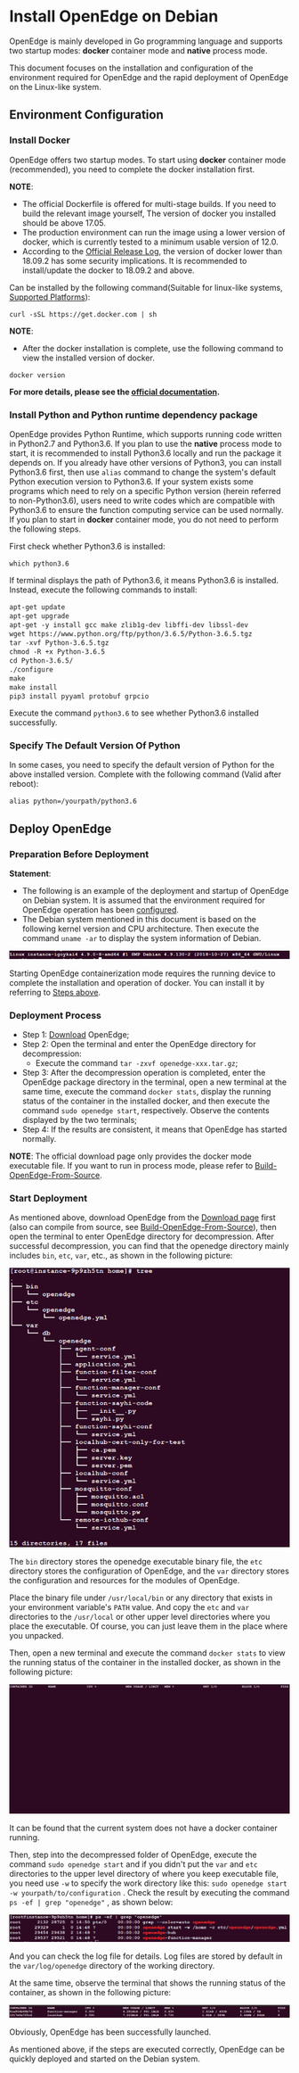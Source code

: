 # Install OpenEdge on Debian

OpenEdge is mainly developed in Go programming language and supports two startup modes: **docker** container mode and **native** process mode.

This document focuses on the installation and configuration of the environment required for OpenEdge and the rapid deployment of OpenEdge on the Linux-like system.

## Environment Configuration

### Install Docker

OpenEdge offers two startup modes. To start using **docker** container mode (recommended), you need to complete the docker installation first.

**NOTE**:

- The official Dockerfile is offered for multi-stage builds. If you need to build the relevant image yourself, The version of docker you installed should be above 17.05.
- The production environment can run the image using a lower version of docker, which is currently tested to a minimum usable version of 12.0.
- According to the [Official Release Log](https://docs.docker.com/engine/release-notes/#18092), the version of docker lower than 18.09.2 has some security implications. It is recommended to install/update the docker to 18.09.2 and above.

Can be installed by the following command(Suitable for linux-like systems, [Supported Platforms](./Support-platforms.md)):

```shell
curl -sSL https://get.docker.com | sh
```

**NOTE**:

- After the docker installation is complete, use the following command to view the installed version of docker.

```shell
docker version
```

**For more details, please see the [official documentation](https://docs.docker.com/install/).**

### Install Python and Python runtime dependency package

OpenEdge provides Python Runtime, which supports running code written in Python2.7 and Python3.6. If you plan to use the **native** process mode to start, it is recommended to install Python3.6 locally and run the package it depends on. If you already have other versions of Python3, you can install Python3.6 first, then use `alias` command to change the system's default Python execution version to Python3.6. If your system  exists some programs which need to rely on a specific Python version (herein referred to non-Python3.6), users need to write codes which are compatible with Python3.6 to ensure the function computing service can be used normally. If you plan to start in **docker** container mode, you do not need to perform the following steps.

First check whether Python3.6 is installed:

```shell
which python3.6
```

If terminal displays the path of Python3.6, it means Python3.6 is installed. Instead, execute the following commands to install:

```shell
apt-get update
apt-get upgrade
apt-get -y install gcc make zlib1g-dev libffi-dev libssl-dev
wget https://www.python.org/ftp/python/3.6.5/Python-3.6.5.tgz
tar -xvf Python-3.6.5.tgz
chmod -R +x Python-3.6.5
cd Python-3.6.5/
./configure
make
make install
pip3 install pyyaml protobuf grpcio
```

Execute the command `python3.6` to see whether Python3.6 installed successfully.

### Specify The Default Version Of Python

In some cases, you need to specify the default version of Python for the above installed version. Complete with the following command (Valid after reboot):

```shell
alias python=/yourpath/python3.6
```

## Deploy OpenEdge

### Preparation Before Deployment

**Statement**:

- The following is an example of the deployment and startup of OpenEdge on Debian system. It is assumed that the environment required for OpenEdge operation has been [configured](#Environment-Configuration).
- The Debian system mentioned in this document is based on the following kernel version and CPU architecture. Then execute the command `uname -ar` to display the system information of Debian.

![debian kernel detail](../../images/setup/os-debian.png)

Starting OpenEdge containerization mode requires the running device to complete the installation and operation of docker. You can install it by referring to [Steps above](#Install-Docker).

### Deployment Process

- Step 1: [Download](../Resources-download.md) OpenEdge;
- Step 2: Open the terminal and enter the OpenEdge directory for decompression:
	- Execute the command `tar -zxvf openedge-xxx.tar.gz`;
- Step 3: After the decompression operation is completed, enter the OpenEdge package directory in the terminal, open a new terminal at the same time, execute the command `docker stats`, display the running status of the container in the installed docker, and then execute the command `sudo openedge start`, respectively. Observe the contents displayed by the two terminals;
- Step 4: If the results are consistent, it means that OpenEdge has started normally.

**NOTE**: The official download page only provides the docker mode executable file. If you want to run in process mode, please refer to [Build-OpenEdge-From-Source](./Build-OpenEdge-from-Source.md).

### Start Deployment

As mentioned above, download OpenEdge from the [Download page](../Resources-download.md) first (also can compile from source, see [Build-OpenEdge-From-Source](./Build-OpenEdge-from-Source.md)), then open the terminal to enter OpenEdge directory for decompression. After successful decompression, you can find that the openedge directory mainly includes `bin`, `etc`, `var`, etc., as shown in the following picture:

![OpenEdge directory](../../images/setup/openedge-dir-debian.png)

The `bin` directory stores the openedge executable binary file, the `etc` directory stores the configuration of OpenEdge, and the `var` directory stores the configuration and resources for the modules of OpenEdge.

Place the binary file under `/usr/local/bin` or any directory that exists in your environment variable's `PATH` value. And copy the `etc` and `var` directories to the `/usr/local` or other upper level directories where you place the executable. Of course, you can just leave them in the place where you unpacked.

Then, open a new terminal and execute the command `docker stats` to view the running status of the container in the installed docker, as shown in the following picture:

![view the docker containers status](../../images/setup/docker-stats-before-debian.png)

It can be found that the current system does not have a docker container running.

Then, step into the decompressed folder of OpenEdge, execute the command `sudo openedge start` and if you didn't put the `var` and `etc` directories to the upper level directory of where you keep executable file, you need use `-w` to specify the work directory like this: `sudo openedge start -w yourpath/to/configuration` . Check the result by executing the command `ps -ef | grep "openedge"` , as shown below:

![OpenEdge startup log](../../images/setup/openedge-started-thread-debian.png)

And you can check the log file for details. Log files are stored by default in the `var/log/openedge` directory of the working directory.

At the same time, observe the terminal that shows the running status of the container, as shown in the following picture:

![running containers](../../images/setup/docker-stats-after-debian.png)

Obviously, OpenEdge has been successfully launched.

As mentioned above, if the steps are executed correctly, OpenEdge can be quickly deployed and started on the Debian system.